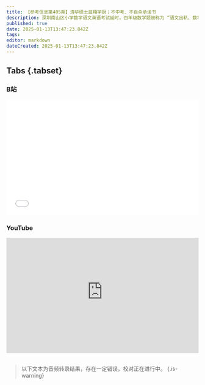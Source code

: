 ```yaml
---
title: 【参考信息第405期】清华硕士蓝翔学厨；不中考、不自杀承诺书
description: 深圳南山区小学数学语文英语考试延时，四年级数学题被称为 “语文出轨、数学劈腿”。河北涿州一中学要求学生签承诺书放弃中考，广东五华县一中学要学生承诺自杀、自残行为均与学校无关。动不动组织人“自愿”签承诺书，成为躲避责任的集体选择。大学生“水赛”泛滥，买奖项，有没有用？清华硕士失业后报名蓝翔学厨。文科消亡潮讨论又起，密西根大学与上海交大停止合作，中美合作办学继续收紧。在线教育似乎在加剧教育不平等。
published: true
date: 2025-01-13T13:47:23.842Z
tags: 
editor: markdown
dateCreated: 2025-01-13T13:47:23.842Z
---
```


## Tabs {.tabset}
### B站
<div style="position: relative; padding: 30% 45%;">
<iframe style="position: absolute; width: 100%; height: 100%; left: 0; top: 0;" src="//player.bilibili.com/player.html?&bvid=BV号&page=1&as_wide=1&high_quality=1&danmaku=1&autoplay=0" scrolling="no" border="0" frameborder="no" framespacing="0" allowfullscreen="true"></iframe>
</div>

### YouTube
<div style="position: relative; padding: 30% 45%;">
<iframe style="position: absolute; top: 0; left: 0; width: 100%; height: 100%;" src="https://www.youtube-nocookie.com/embed/YouTubeVID" title="YouTube video player" frameborder="0" allow="accelerometer; autoplay; clipboard-write; encrypted-media; gyroscope; picture-in-picture" allowfullscreen></iframe>
</div>

## 

> 以下文本为音频转录结果，存在一定错误，校对正在进行中。
{.is-warning}

